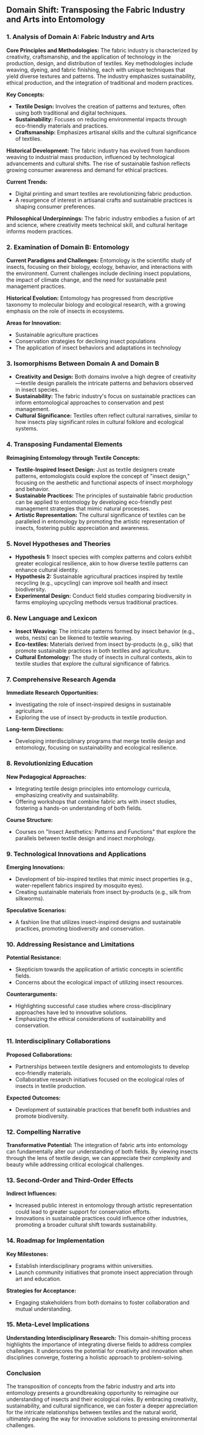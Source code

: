 ## Domain Shift: Transposing the Fabric Industry and Arts into Entomology

### 1. Analysis of Domain A: Fabric Industry and Arts

**Core Principles and Methodologies:**
The fabric industry is characterized by creativity, craftsmanship, and the application of technology in the production, design, and distribution of textiles. Key methodologies include weaving, dyeing, and fabric finishing, each with unique techniques that yield diverse textures and patterns. The industry emphasizes sustainability, ethical production, and the integration of traditional and modern practices.

**Key Concepts:**
- **Textile Design:** Involves the creation of patterns and textures, often using both traditional and digital techniques.
- **Sustainability:** Focuses on reducing environmental impacts through eco-friendly materials and practices.
- **Craftsmanship:** Emphasizes artisanal skills and the cultural significance of textiles.

**Historical Development:**
The fabric industry has evolved from handloom weaving to industrial mass production, influenced by technological advancements and cultural shifts. The rise of sustainable fashion reflects growing consumer awareness and demand for ethical practices.

**Current Trends:**
- Digital printing and smart textiles are revolutionizing fabric production.
- A resurgence of interest in artisanal crafts and sustainable practices is shaping consumer preferences.

**Philosophical Underpinnings:**
The fabric industry embodies a fusion of art and science, where creativity meets technical skill, and cultural heritage informs modern practices.

### 2. Examination of Domain B: Entomology

**Current Paradigms and Challenges:**
Entomology is the scientific study of insects, focusing on their biology, ecology, behavior, and interactions with the environment. Current challenges include declining insect populations, the impact of climate change, and the need for sustainable pest management practices.

**Historical Evolution:**
Entomology has progressed from descriptive taxonomy to molecular biology and ecological research, with a growing emphasis on the role of insects in ecosystems.

**Areas for Innovation:**
- Sustainable agriculture practices
- Conservation strategies for declining insect populations
- The application of insect behaviors and adaptations in technology

### 3. Isomorphisms Between Domain A and Domain B

- **Creativity and Design:** Both domains involve a high degree of creativity—textile design parallels the intricate patterns and behaviors observed in insect species.
- **Sustainability:** The fabric industry's focus on sustainable practices can inform entomological approaches to conservation and pest management.
- **Cultural Significance:** Textiles often reflect cultural narratives, similar to how insects play significant roles in cultural folklore and ecological systems.

### 4. Transposing Fundamental Elements

**Reimagining Entomology through Textile Concepts:**
- **Textile-Inspired Insect Design:** Just as textile designers create patterns, entomologists could explore the concept of "insect design," focusing on the aesthetic and functional aspects of insect morphology and behavior.
- **Sustainable Practices:** The principles of sustainable fabric production can be applied to entomology by developing eco-friendly pest management strategies that mimic natural processes.
- **Artistic Representation:** The cultural significance of textiles can be paralleled in entomology by promoting the artistic representation of insects, fostering public appreciation and awareness.

### 5. Novel Hypotheses and Theories

- **Hypothesis 1:** Insect species with complex patterns and colors exhibit greater ecological resilience, akin to how diverse textile patterns can enhance cultural identity.
- **Hypothesis 2:** Sustainable agricultural practices inspired by textile recycling (e.g., upcycling) can improve soil health and insect biodiversity.
- **Experimental Design:** Conduct field studies comparing biodiversity in farms employing upcycling methods versus traditional practices.

### 6. New Language and Lexicon

- **Insect Weaving:** The intricate patterns formed by insect behavior (e.g., webs, nests) can be likened to textile weaving.
- **Eco-textiles:** Materials derived from insect by-products (e.g., silk) that promote sustainable practices in both textiles and agriculture.
- **Cultural Entomology:** The study of insects in cultural contexts, akin to textile studies that explore the cultural significance of fabrics.

### 7. Comprehensive Research Agenda

**Immediate Research Opportunities:**
- Investigating the role of insect-inspired designs in sustainable agriculture.
- Exploring the use of insect by-products in textile production.

**Long-term Directions:**
- Developing interdisciplinary programs that merge textile design and entomology, focusing on sustainability and ecological resilience.

### 8. Revolutionizing Education

**New Pedagogical Approaches:**
- Integrating textile design principles into entomology curricula, emphasizing creativity and sustainability.
- Offering workshops that combine fabric arts with insect studies, fostering a hands-on understanding of both fields.

**Course Structure:**
- Courses on "Insect Aesthetics: Patterns and Functions" that explore the parallels between textile design and insect morphology.

### 9. Technological Innovations and Applications

**Emerging Innovations:**
- Development of bio-inspired textiles that mimic insect properties (e.g., water-repellent fabrics inspired by mosquito eyes).
- Creating sustainable materials from insect by-products (e.g., silk from silkworms).

**Speculative Scenarios:**
- A fashion line that utilizes insect-inspired designs and sustainable practices, promoting biodiversity and conservation.

### 10. Addressing Resistance and Limitations

**Potential Resistance:**
- Skepticism towards the application of artistic concepts in scientific fields.
- Concerns about the ecological impact of utilizing insect resources.

**Counterarguments:**
- Highlighting successful case studies where cross-disciplinary approaches have led to innovative solutions.
- Emphasizing the ethical considerations of sustainability and conservation.

### 11. Interdisciplinary Collaborations

**Proposed Collaborations:**
- Partnerships between textile designers and entomologists to develop eco-friendly materials.
- Collaborative research initiatives focused on the ecological roles of insects in textile production.

**Expected Outcomes:**
- Development of sustainable practices that benefit both industries and promote biodiversity.

### 12. Compelling Narrative

**Transformative Potential:**
The integration of fabric arts into entomology can fundamentally alter our understanding of both fields. By viewing insects through the lens of textile design, we can appreciate their complexity and beauty while addressing critical ecological challenges.

### 13. Second-Order and Third-Order Effects

**Indirect Influences:**
- Increased public interest in entomology through artistic representation could lead to greater support for conservation efforts.
- Innovations in sustainable practices could influence other industries, promoting a broader cultural shift towards sustainability.

### 14. Roadmap for Implementation

**Key Milestones:**
- Establish interdisciplinary programs within universities.
- Launch community initiatives that promote insect appreciation through art and education.

**Strategies for Acceptance:**
- Engaging stakeholders from both domains to foster collaboration and mutual understanding.

### 15. Meta-Level Implications

**Understanding Interdisciplinary Research:**
This domain-shifting process highlights the importance of integrating diverse fields to address complex challenges. It underscores the potential for creativity and innovation when disciplines converge, fostering a holistic approach to problem-solving.

### Conclusion

The transposition of concepts from the fabric industry and arts into entomology presents a groundbreaking opportunity to reimagine our understanding of insects and their ecological roles. By embracing creativity, sustainability, and cultural significance, we can foster a deeper appreciation for the intricate relationships between textiles and the natural world, ultimately paving the way for innovative solutions to pressing environmental challenges.